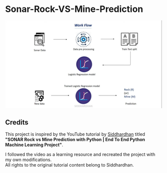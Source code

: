 # Sonar-Rock-VS-Mine-Prediction

![Work Flow](Work_Flow.png)


## Credits

This project is inspired by the YouTube tutorial by [Siddhardhan](https://www.youtube.com/watch?v=6k8o8Yd4Hzg) titled  
**"SONAR Rock vs Mine Prediction with Python | End To End Python Machine Learning Project"**.

I followed the video as a learning resource and recreated the project with my own modifications.  
All rights to the original tutorial content belong to Siddhardhan.
